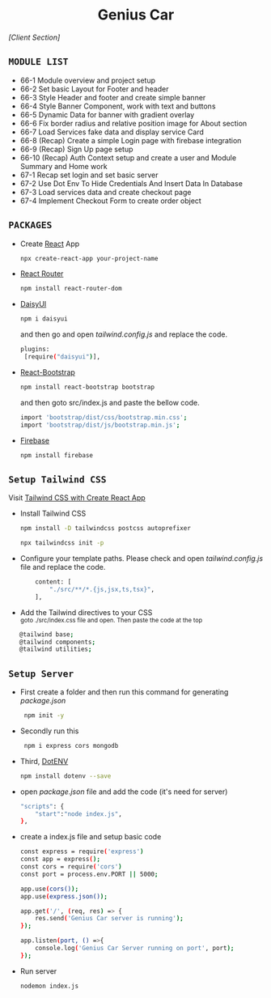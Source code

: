 <div align='center'>

# Genius Car
</div>

<p align='left'><i>[Client Section]</i></p>



## `MODULE LIST`
- 66-1 Module overview and project setup
- 66-2 Set basic Layout for Footer and header
- 66-3 Style Header and footer and create simple banner
- 66-4 Style Banner Component, work with text and buttons
- 66-5 Dynamic Data for banner with gradient overlay
- 66-6 Fix border radius and relative position image for About section
- 66-7 Load Services fake data and display service Card
- 66-8 (Recap) Create a simple Login page with firebase integration
- 66-9 (Recap) Sign Up page setup
- 66-10 (Recap) Auth Context setup and create a user and Module Summary and Home work
- 67-1 Recap set login and set basic server
- 67-2 Use Dot Env To Hide Credentials And Insert Data In Database
- 67-3 Load services data and create checkout page
- 67-4 Implement Checkout Form to create order object

## `PACKAGES`
- Create [React](https://reactjs.org/) App
    ```bash
    npx create-react-app your-project-name
    ```

- [React Router](https://reactrouter.com/en/main)
    ```bash
    npm install react-router-dom
    ```
- [DaisyUI](https://daisyui.com/)
    ```bash
    npm i daisyui
    ```
    and then go and open <i>tailwind.config.js</i> and replace the code.
    ```bash
    plugins:
     [require("daisyui")],
    ```
- [React-Bootstrap](https://react-bootstrap.github.io/)
    ```bash
    npm install react-bootstrap bootstrap
    ```
    and then goto src/index.js and paste the bellow code.
    ```bash
    import 'bootstrap/dist/css/bootstrap.min.css';
    import 'bootstrap/dist/js/bootstrap.min.js';
    ```
- [Firebase](https://console.firebase.google.com/)
    ```bash
    npm install firebase
    ```

    

## `Setup Tailwind CSS`
Visit [Tailwind CSS with Create React App](https://tailwindcss.com/docs/guides/create-react-app)

- Install Tailwind CSS
    ```bash
    npm install -D tailwindcss postcss autoprefixer

    npx tailwindcss init -p
    ```

- Configure your template paths.
  Please check and open <i>tailwind.config.js</i> file and replace the code.
    ```bash
        content: [
            "./src/**/*.{js,jsx,ts,tsx}",
        ],
    ```

- Add the Tailwind directives to your CSS <br>
<small>goto ./src/index.css file and open. Then paste the code at the top</small>
 ```bash
    @tailwind base;
    @tailwind components;
    @tailwind utilities;
```

## `Setup Server`
- First create a folder and then run this command for generating <i>package.json</i>
    ```bash
     npm init -y
    ```
- Secondly run this
    ```bash
     npm i express cors mongodb
    ```
- Third, [DotENV](https://www.npmjs.com/package/dotenv)
    ```bash
    npm install dotenv --save
    ```

- open <i>package.json</i> file and add the code (it's need for server) 
    ```bash
    "scripts": {
        "start":"node index.js",
    },
    ```

- create a index.js file and setup basic code 
    ```bash
    const express = require('express')
    const app = express();
    const cors = require('cors')
    const port = process.env.PORT || 5000;

    app.use(cors());
    app.use(express.json());

    app.get('/', (req, res) => {
        res.send('Genius Car server is running');
    });

    app.listen(port, () =>{
        console.log('Genius Car Server running on port', port);
    });
    ```

- Run server
    ```bash
    nodemon index.js
    ```
